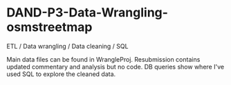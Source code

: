 # DAND-P3-Data-Wrangling-osmstreetmap
ETL / Data wrangling / Data cleaning / SQL


Main data files can be found in WrangleProj.
Resubmission contains updated commentary and analysis but no code.
DB queries show where I've used SQL to explore the cleaned data.
